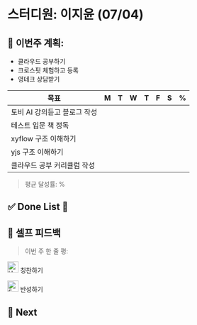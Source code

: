 # 스터디원: 이지윤 (07/04)

## 🚀 이번주 계획:
- 클라우드 공부하기
- 크로스핏 체험하고 등록
- 영테크 상담받기

| 목표              | M   | T   | W   | T   | F   | S   | %   |
| ----------------- | --- | --- | --- | --- | --- | --- | --- |
| 토비 AI 강의듣고 블로그 작성 |   |     |     |     |     |     |   |
| 테스트 입문 책 정독 |   |     |     |     |     |     |   |
| xyflow 구조 이해하기 |   |     |     |     |     |     |   |
| yjs 구조 이해하기 |   |     |     |     |     |     |   |
| 클라우드 공부 커리큘럼 작성 |   |     |     |     |     |     |   |

> 평균 달성률: % <br>

## ✅ Done List 🌸

## 🎉 셀프 피드백
> 이번 주 한 줄 평:


<img src="https://raw.githubusercontent.com/Tarikul-Islam-Anik/Animated-Fluent-Emojis/master/Emojis/Smilies/Hugging%20Face.png" alt="Hugging Face" width="25" height="25"> 칭찬하기 </img>

<img src="https://raw.githubusercontent.com/Tarikul-Islam-Anik/Animated-Fluent-Emojis/master/Emojis/Smilies/Face%20with%20Monocle.png" alt="Face with Monocle" width="25" height="25"> 반성하기</img>


## 🌱 Next
